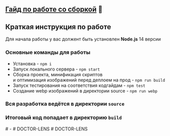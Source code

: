 ## [Гайд по работе со сборкой](/GUIDE.md) 📕

## Краткая инструкция по работе
Для начала работы у вас должент быть установлен **Node.js** 14 версии

### Основные команды для работы
- Установка - `npm i`
- Запуск локального сервера - `npm start`
- Сборка проекта, минификация скриптов <br>
и оптимизация изображений перед деплоем на прод - `npm run build`
- Запуск тестирования на соответствия кодгайдам - `npm test`
- Создание webp изображений в директории source - `npm run webp`

### Вся разработка ведётся в директории `source`
### Итоговый код попадает в директорию `build`
#   -  
 #   D O C T O R - L E N S  
 #   D O C T O R - L E N S  
 